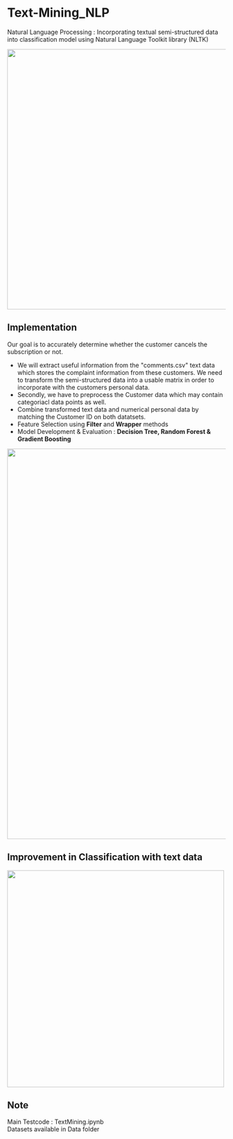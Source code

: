 # Text-Mining_NLP
Natural Language Processing : Incorporating textual semi-structured data into classification model using Natural Language Toolkit library (NLTK)
<br>

<img src="https://user-images.githubusercontent.com/112804900/203012392-3c10dd2c-d9a7-4696-a9a7-1f2f2e8aac81.png" width=600)>

## Implementation
Our goal is to accurately determine whether the customer cancels the subscription or not. 
- We will extract useful information from the "comments.csv" text data which stores the complaint information from these customers. We need to transform the semi-structured data into a usable matrix in order to incorporate with the customers personal data.
- Secondly, we have to preprocess the Customer data which may contain categoriacl data points as well.
- Combine transformed text data and numerical personal data by matching the Customer ID on both datatsets.
- Feature Selection using **Filter** and **Wrapper** methods
- Model Development & Evaluation : **Decision Tree, Random Forest & Gradient Boosting**

<img src="https://user-images.githubusercontent.com/112804900/203015469-29d9e406-4c3c-4b1c-bf7c-93a1a5e3301b.png" width=900>

## Improvement in Classification with text data

<img src="https://user-images.githubusercontent.com/112804900/202992612-5e8fd4e4-0e6c-4a99-8d38-5eb0b0f39c7e.png" width=500 >

## Note <br>
Main Testcode : TextMining.ipynb <br>
Datasets available in Data folder <br>

